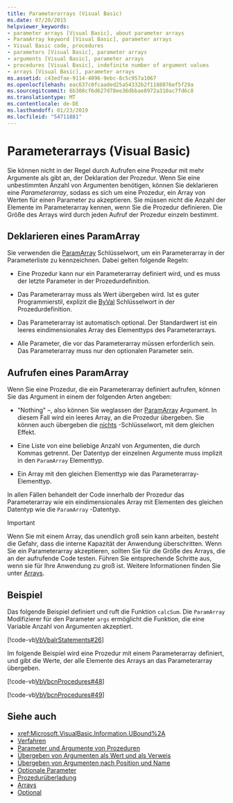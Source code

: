 ```yaml
---
title: Parameterarrays (Visual Basic)
ms.date: 07/20/2015
helpviewer_keywords:
- parameter arrays [Visual Basic], about parameter arrays
- ParamArray keyword [Visual Basic], parameter arrays
- Visual Basic code, procedures
- parameters [Visual Basic], parameter arrays
- arguments [Visual Basic], parameter arrays
- procedures [Visual Basic], indefinite number of argument values
- arrays [Visual Basic], parameter arrays
ms.assetid: c43edfae-9114-4096-9ebc-8c5c957a1067
ms.openlocfilehash: eac637c0fcaaded25a54332b2f1188876ef5f29a
ms.sourcegitcommit: 6b308cf6d627d78ee36dbbae8972a310ac7fd6c8
ms.translationtype: MT
ms.contentlocale: de-DE
ms.lasthandoff: 01/23/2019
ms.locfileid: "54711881"
---
```

# <a name="parameter-arrays-visual-basic"></a>Parameterarrays (Visual Basic)
Sie können nicht in der Regel durch Aufrufen eine Prozedur mit mehr Argumente als gibt an, der Deklaration der Prozedur. Wenn Sie eine unbestimmten Anzahl von Argumenten benötigen, können Sie deklarieren eine *Parameterarray*, sodass es sich um eine Prozedur, ein Array von Werten für einen Parameter zu akzeptieren. Sie müssen nicht die Anzahl der Elemente im Parameterarray kennen, wenn Sie die Prozedur definieren. Die Größe des Arrays wird durch jeden Aufruf der Prozedur einzeln bestimmt.  
  
## <a name="declaring-a-paramarray"></a>Deklarieren eines ParamArray  
 Sie verwenden die [ParamArray](../../../../visual-basic/language-reference/modifiers/paramarray.md) Schlüsselwort, um ein Parameterarray in der Parameterliste zu kennzeichnen. Dabei gelten folgende Regeln:  
  
-   Eine Prozedur kann nur ein Parameterarray definiert wird, und es muss der letzte Parameter in der Prozedurdefinition.  
  
-   Das Parameterarray muss als Wert übergeben wird. Ist es guter Programmierstil, explizit die [ByVal](../../../../visual-basic/language-reference/modifiers/byval.md) Schlüsselwort in der Prozedurdefinition.  
  
-   Das Parameterarray ist automatisch optional. Der Standardwert ist ein leeres eindimensionales Array des Elementtyps des Parameterarrays.  
  
-   Alle Parameter, die vor das Parameterarray müssen erforderlich sein. Das Parameterarray muss nur den optionalen Parameter sein.  
  
## <a name="calling-a-paramarray"></a>Aufrufen eines ParamArray  
 Wenn Sie eine Prozedur, die ein Parameterarray definiert aufrufen, können Sie das Argument in einem der folgenden Arten angeben:  
  
-   "Nothing" –, also können Sie weglassen der [ParamArray](../../../../visual-basic/language-reference/modifiers/paramarray.md) Argument. In diesem Fall wird ein leeres Array, an die Prozedur übergeben. Sie können auch übergeben die [nichts](../../../../visual-basic/language-reference/nothing.md) -Schlüsselwort, mit dem gleichen Effekt.  
  
-   Eine Liste von eine beliebige Anzahl von Argumenten, die durch Kommas getrennt. Der Datentyp der einzelnen Argumente muss implizit in den `ParamArray` Elementtyp.  
  
-   Ein Array mit den gleichen Elementtyp wie das Parameterarray-Elementtyp.  
  
 In allen Fällen behandelt der Code innerhalb der Prozedur das Parameterarray wie ein eindimensionales Array mit Elementen des gleichen Datentyp wie die `ParamArray` -Datentyp.  
  
> [!IMPORTANT]
>  Wenn Sie mit einem Array, das unendlich groß sein kann arbeiten, besteht die Gefahr, dass die interne Kapazität der Anwendung überschritten. Wenn Sie ein Parameterarray akzeptieren, sollten Sie für die Größe des Arrays, die an der aufrufende Code testen. Führen Sie entsprechende Schritte aus, wenn sie für Ihre Anwendung zu groß ist. Weitere Informationen finden Sie unter [Arrays](../../../../visual-basic/programming-guide/language-features/arrays/index.md).  
  
## <a name="example"></a>Beispiel  
 Das folgende Beispiel definiert und ruft die Funktion `calcSum`. Die `ParamArray` Modifizierer für den Parameter `args` ermöglicht die Funktion, die eine Variable Anzahl von Argumenten akzeptiert.  
  
 [!code-vb[VbVbalrStatements#26](../../../../visual-basic/language-reference/error-messages/codesnippet/VisualBasic/parameter-arrays_1.vb)]  
  
 Im folgende Beispiel wird eine Prozedur mit einem Parameterarray definiert, und gibt die Werte, der alle Elemente des Arrays an das Parameterarray übergeben.  
  
 [!code-vb[VbVbcnProcedures#48](./codesnippet/VisualBasic/parameter-arrays_2.vb)]  
  
 [!code-vb[VbVbcnProcedures#49](./codesnippet/VisualBasic/parameter-arrays_3.vb)]  
  
## <a name="see-also"></a>Siehe auch
- <xref:Microsoft.VisualBasic.Information.UBound%2A>
- [Verfahren](./index.md)
- [Parameter und Argumente von Prozeduren](./procedure-parameters-and-arguments.md)
- [Übergeben von Argumenten als Wert und als Verweis](./passing-arguments-by-value-and-by-reference.md)
- [Übergeben von Argumenten nach Position und Name](./passing-arguments-by-position-and-by-name.md)
- [Optionale Parameter](./optional-parameters.md)
- [Prozedurüberladung](./procedure-overloading.md)
- [Arrays](../../../../visual-basic/programming-guide/language-features/arrays/index.md)
- [Optional](../../../../visual-basic/language-reference/modifiers/optional.md)
